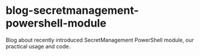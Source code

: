 # blog-secretmanagement-powershell-module
Blog about recently introduced SecretManagement PowerShell module, our practical usage and code.
